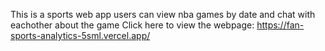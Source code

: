 This is a sports web app users can view nba games by date and chat with eachother about the game
Click here to view the webpage: https://fan-sports-analytics-5sml.vercel.app/


